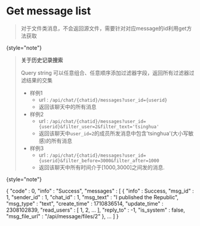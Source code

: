 # Get message list

> 对于文件类消息，不会返回源文件，需要针对对应message的id利用get方法获取
> 
{style="note"}

> **关于历史记录搜索** 
>
> Query string 可以任意组合、任意顺序添加过滤器字段，返回所有过滤器过滤结果的交集
> 
> - 样例1
>   - url : `/api/chat/{chatid}/messages?user_id={userid}`
>   - 返回该聊天中的所有消息
> - 样例2
>   - url : `/api/chat/{chatid}/messages?user_id={userid}&filter_user=2&filter_text='tsinghua'`
>   - 返回该聊天中`user_id=2`的成员所发消息中包含'tsinghua'(大小写敏感)的所有消息
> - 样例3
>   - url : `/api/chat/{chatid}/messages?user_id={userid}&filter_before=3000&filter_after=1000`
>   - 返回该聊天中所有时间介于[1000,3000]之间发的消息.
> 
> 
{style="note"}

<api-endpoint openapi-path="../cotalk.yaml" endpoint="/api/chat/{chatid}/messages" method="GET">

<response type="200">

<sample>
{
    "code" : 0,
    "info" : "Success",
    "messages" : [
        {
            "info" : Success,
            "msg_id" : 1,
            "sender_id" : 1,
            "chat_id" : 1,
            "msg_text" : "I published the Republic",
            "msg_type" : "text",
            "create_time" : 1710836514,
            "update_time" : 2308102839,
            "read_users" : [
                            1,
                            2,
                            ...
                        ],
            "reply_to" : -1,
            "is_system" : false,
            "msg_file_url" : "/api/message/files/2"
        },
        ...
    ]
}
</sample>

</response>

</api-endpoint>